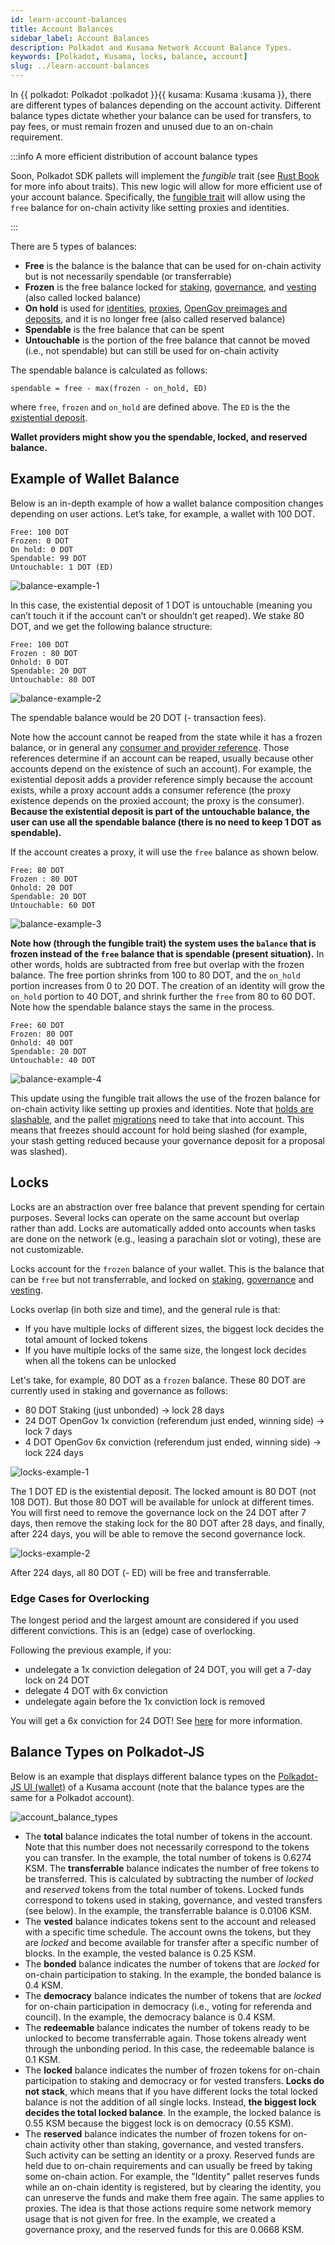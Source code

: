 ```yaml
---
id: learn-account-balances
title: Account Balances
sidebar_label: Account Balances
description: Polkadot and Kusama Network Account Balance Types.
keywords: [Polkadot, Kusama, locks, balance, account]
slug: ../learn-account-balances
---
```


In {{ polkadot: Polkadot :polkadot }}{{ kusama: Kusama :kusama }}, there are different types of
balances depending on the account activity. Different balance types dictate whether your balance can
be used for transfers, to pay fees, or must remain frozen and unused due to an on-chain requirement.

:::info A more efficient distribution of account balance types

Soon, Polkadot SDK pallets will implement the _fungible_ trait (see
[Rust Book](https://doc.rust-lang.org/book/ch10-02-traits.html) for more info about traits). This
new logic will allow for more efficient use of your account balance. Specifically, the
[fungible trait](https://github.com/paritytech/polkadot-sdk/issues/1833#issuecomment-1805764506)
will allow using the `free` balance for on-chain activity like setting proxies and identities.

:::

There are 5 types of balances:

- **Free** is the balance is the balance that can be used for on-chain activity but is not
  necessarily spendable (or transferrable)
- **Frozen** is the free balance locked for [staking](./learn-staking.md),
  [governance](./learn-polkadot-opengov.md), and [vesting](./learn-transactions.md#vested-transfers)
  (also called locked balance)
- **On hold** is used for [identities](./learn-identity.md), [proxies](./learn-proxies.md),
  [OpenGov preimages and deposits](./learn-guides-polkadot-opengov.md#claiming-opengov-deposits),
  and it is no longer free (also called reserved balance)
- **Spendable** is the free balance that can be spent
- **Untouchable** is the portion of the free balance that cannot be moved (i.e., not spendable) but
  can still be used for on-chain activity

The spendable balance is calculated as follows:

```
spendable = free - max(frozen - on_hold, ED)
```

where `free`, `frozen` and `on_hold` are defined above. The `ED` is the the
[existential deposit](./learn-accounts.md#existential-deposit-and-reaping).

**Wallet providers might show you the spendable, locked, and reserved balance.**

## Example of Wallet Balance

Below is an in-depth example of how a wallet balance composition changes depending on user actions.
Let’s take, for example, a wallet with 100 DOT.

```
Free: 100 DOT
Frozen: 0 DOT
On hold: 0 DOT
Spendable: 99 DOT
Untouchable: 1 DOT (ED)
```

![balance-example-1](../assets/balance-example-1.png)

In this case, the existential deposit of 1 DOT is untouchable (meaning you can’t touch it if the
account can’t or shouldn’t get reaped). We stake 80 DOT, and we get the following balance structure:

```
Free: 100 DOT
Frozen : 80 DOT
Onhold: 0 DOT
Spendable: 20 DOT
Untouchable: 80 DOT
```

![balance-example-2](../assets/balance-example-2.png)

The spendable balance would be 20 DOT (- transaction fees).

Note how the account cannot be reaped from the state while it has a frozen balance, or in general
any [consumer and provider reference](./learn-guides-accounts.md#query-account-data-in-polkadot-js).
Those references determine if an account can be reaped, usually because other accounts depend on the
existence of such an account). For example, the existential deposit adds a provider reference simply
because the account exists, while a proxy account adds a consumer reference (the proxy existence
depends on the proxied account; the proxy is the consumer). **Because the existential deposit is
part of the untouchable balance, the user can use all the spendable balance (there is no need to
keep 1 DOT as spendable).**

If the account creates a proxy, it will use the `free` balance as shown below.

```
Free: 80 DOT
Frozen : 80 DOT
Onhold: 20 DOT
Spendable: 20 DOT
Untouchable: 60 DOT
```

![balance-example-3](../assets/balance-example-3.png)

**Note how (through the fungible trait) the system uses the `balance` that is frozen instead of the
`free` balance that is spendable (present situation).** In other words, holds are subtracted from
free but overlap with the frozen balance. The free portion shrinks from 100 to 80 DOT, and the
`on_hold` portion increases from 0 to 20 DOT. The creation of an identity will grow the `on_hold`
portion to 40 DOT, and shrink further the `free` from 80 to 60 DOT. Note how the spendable balance
stays the same in the process.

```
Free: 60 DOT
Frozen: 80 DOT
Onhold: 40 DOT
Spendable: 20 DOT
Untouchable: 40 DOT
```

![balance-example-4](../assets/balance-example-4.png)

This update using the fungible trait allows the use of the frozen balance for on-chain activity like
setting up proxies and identities. Note that
[holds are slashable](https://github.com/paritytech/substrate/pull/12951), and the pallet
[migrations](https://github.com/paritytech/polkadot-sdk/issues/226) need to take that into account.
This means that freezes should account for hold being slashed (for example, your stash getting
reduced because your governance deposit for a proposal was slashed).

## Locks

Locks are an abstraction over free balance that prevent spending for certain purposes. Several locks
can operate on the same account but overlap rather than add. Locks are automatically added onto
accounts when tasks are done on the network (e.g., leasing a parachain slot or voting), these are
not customizable.

Locks account for the `frozen` balance of your wallet. This is the balance that can be `free` but
not transferrable, and locked on [staking](./learn-staking.md),
[governance](./learn-polkadot-opengov.md) and [vesting](./learn-transactions.md#vested-transfers).

Locks overlap (in both size and time), and the general rule is that:

- If you have multiple locks of different sizes, the biggest lock decides the total amount of locked
  tokens
- If you have multiple locks of the same size, the longest lock decides when all the tokens can be
  unlocked

Let's take, for example, 80 DOT as a `frozen` balance. These 80 DOT are currently used in staking
and governance as follows:

- 80 DOT Staking (just unbonded) -> lock 28 days
- 24 DOT OpenGov 1x conviction (referendum just ended, winning side) -> lock 7 days
- 4 DOT OpenGov 6x conviction (referendum just ended, winning side) -> lock 224 days

![locks-example-1](../assets/locks-example-1.png)

The 1 DOT ED is the existential deposit. The locked amount is 80 DOT (not 108 DOT). But those 80 DOT
will be available for unlock at different times. You will first need to remove the governance lock
on the 24 DOT after 7 days, then remove the staking lock for the 80 DOT after 28 days, and finally,
after 224 days, you will be able to remove the second governance lock.

![locks-example-2](../assets/locks-example-2.png)

After 224 days, all 80 DOT (- ED) will be free and transferrable.

### Edge Cases for Overlocking

The longest period and the largest amount are considered if you used different convictions. This is
an (edge) case of overlocking.

Following the previous example, if you:

- undelegate a 1x conviction delegation of 24 DOT, you will get a 7-day lock on 24 DOT
- delegate 4 DOT with 6x conviction
- undelegate again before the 1x conviction lock is removed

You will get a 6x conviction for 24 DOT! See
[here](https://substrate.stackexchange.com/questions/5067/delegating-and-undelegating-during-the-lock-period-extends-it-for-the-initial-am)
for more information.

## Balance Types on Polkadot-JS

Below is an example that displays different balance types on the
[Polkadot-JS UI (wallet)](../general/polkadotjs-ui.md) of a Kusama account (note that the balance
types are the same for a Polkadot account).

![account_balance_types](../assets/account-balance-types.png)

- The **total** balance indicates the total number of tokens in the account. Note that this number
  does not necessarily correspond to the tokens you can transfer. In the example, the total number
  of tokens is 0.6274 KSM. The **transferrable** balance indicates the number of free tokens to be
  transferred. This is calculated by subtracting the number of _locked_ and _reserved_ tokens from
  the total number of tokens. Locked funds correspond to tokens used in staking, governance, and
  vested transfers (see below). In the example, the transferrable balance is 0.0106 KSM.
- The **vested** balance indicates tokens sent to the account and released with a specific time
  schedule. The account owns the tokens, but they are _locked_ and become available for transfer
  after a specific number of blocks. In the example, the vested balance is 0.25 KSM.
- The **bonded** balance indicates the number of tokens that are _locked_ for on-chain participation
  to staking. In the example, the bonded balance is 0.4 KSM.
- The **democracy** balance indicates the number of tokens that are _locked_ for on-chain
  participation in democracy (i.e., voting for referenda and council). In the example, the democracy
  balance is 0.4 KSM.
- The **redeemable** balance indicates the number of tokens ready to be unlocked to become
  transferrable again. Those tokens already went through the unbonding period. In this case, the
  redeemable balance is 0.1 KSM.
- The **locked** balance indicates the number of frozen tokens for on-chain participation to staking
  and democracy or for vested transfers. **Locks do not stack**, which means that if you have
  different locks the total locked balance is not the addition of all single locks. Instead, **the
  biggest lock decides the total locked balance**. In the example, the locked balance is 0.55 KSM
  because the biggest lock is on democracy (0.55 KSM).
- The **reserved** balance indicates the number of frozen tokens for on-chain activity other than
  staking, governance, and vested transfers. Such activity can be setting an identity or a proxy.
  Reserved funds are held due to on-chain requirements and can usually be freed by taking some
  on-chain action. For example, the "Identity" pallet reserves funds while an on-chain identity is
  registered, but by clearing the identity, you can unreserve the funds and make them free again.
  The same applies to proxies. The idea is that those actions require some network memory usage that
  is not given for free. In the example, we created a governance proxy, and the reserved funds for
  this are 0.0668 KSM.

